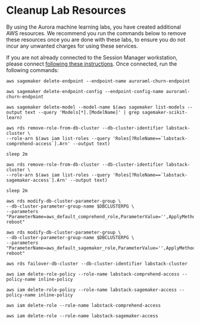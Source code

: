 # Cleanup Lab Resources

By using the Aurora machine learning labs, you have created additional AWS resources. We recommend you run the commands below to remove these resources once you are done with these labs, to ensure you do not incur any unwanted charges for using these services.  

If you are not already connected to the Session Manager workstation, please connect [following these instructions](/prereqs/connect/). Once connected, run the following commands:

```shell
aws sagemaker delete-endpoint --endpoint-name auroraml-churn-endpoint

aws sagemaker delete-endpoint-config --endpoint-config-name auroraml-churn-endpoint

aws sagemaker delete-model --model-name $(aws sagemaker list-models --output text --query 'Models[*].[ModelName]' | grep sagemaker-scikit-learn)

aws rds remove-role-from-db-cluster --db-cluster-identifier labstack-cluster \
--role-arn $(aws iam list-roles --query 'Roles[?RoleName==`labstack-comprehend-access`].Arn' --output text)

sleep 2m

aws rds remove-role-from-db-cluster --db-cluster-identifier labstack-cluster \
--role-arn $(aws iam list-roles --query 'Roles[?RoleName==`labstack-sagemaker-access`].Arn' --output text)

sleep 2m

aws rds modify-db-cluster-parameter-group \
--db-cluster-parameter-group-name $DBCLUSTERPG \
--parameters "ParameterName=aws_default_comprehend_role,ParameterValue='',ApplyMethod=pending-reboot"

aws rds modify-db-cluster-parameter-group \
--db-cluster-parameter-group-name $DBCLUSTERPG \
--parameters "ParameterName=aws_default_sagemaker_role,ParameterValue='',ApplyMethod=pending-reboot"

aws rds failover-db-cluster --db-cluster-identifier labstack-cluster

aws iam delete-role-policy --role-name labstack-comprehend-access --policy-name inline-policy

aws iam delete-role-policy --role-name labstack-sagemaker-access --policy-name inline-policy

aws iam delete-role --role-name labstack-comprehend-access

aws iam delete-role --role-name labstack-sagemaker-access
```
